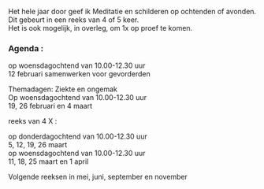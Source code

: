 Het hele jaar door geef ik Meditatie en schilderen op ochtenden of avonden. Dit gebeurt in een reeks van 4 of 5 keer.  
Het is ook mogelijk, in overleg,  om 1x op proef te komen.  



### Agenda  :    
op woensdagochtend van 10.00-12.30 uur  
12 februari  samenwerken voor gevorderden 

Themadagen: Ziekte en ongemak  
Op woensdagochtend van 10.00-12.30 uur  
19, 26 februari en 4 maart  

reeks van 4 X :   

op  donderdagochtend van 10.00-12.30 uur  
5, 12, 19, 26 maart   
op woensdagochtend  van  10.00-12.30 uur  
11, 18, 25  maart en  1 april  

Volgende reeksen in mei, juni, september en november  
   




